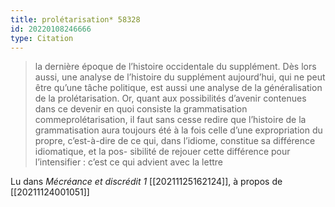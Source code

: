 ```yaml
---
title: prolétarisation* 58328
id: 20220108246666
type: Citation
---
```


> la dernière époque de l’histoire occidentale du supplément. Dès lors aussi, une analyse de l’histoire du supplément aujourd’hui, qui ne peut être qu’une tâche politique, est aussi une analyse de la généralisation de la prolétarisation. Or, quant aux possibilités d’avenir contenues dans ce devenir en quoi consiste la grammatisation commeprolétarisation, il faut sans cesse redire que l’histoire de la grammatisation aura toujours été à la fois celle d’une expropriation du propre, c’est-à-dire de ce qui, dans l’idiome, constitue sa différence idiomatique, et la pos- sibilité de rejouer cette différence pour l’intensifier : c’est ce qui advient avec la lettre

Lu dans *Mécréance et discrédit 1* [[20211125162124]], à propos de [[20211124001051]]